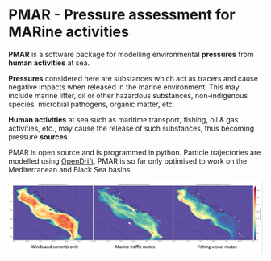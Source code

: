 # PMAR - Pressure assessment for MARine activities

**PMAR** is a software package for modelling environmental **pressures** from **human activities** at sea. 

**Pressures** considered here are substances which act as tracers and cause negative impacts when released in the marine environment. This may include marine litter, oil or other hazardous substances, non-indigenous species, microbial pathogens, organic matter, etc.

**Human activities** at sea such as maritime transport, fishing, oil & gas activities, etc., may cause the release of such substances, thus becoming pressure **sources**. 

PMAR is open source and is programmed in python. Particle trajectories are modelled using [OpenDrift](https://opendrift.github.io/). PMAR is so far only optimised to work on the Mediterranean and Black Sea basins.

![Alt text](/images/pmar_intro.png)
